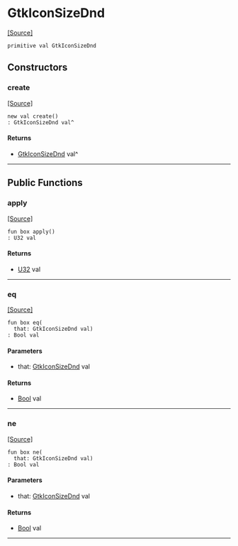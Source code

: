 # GtkIconSizeDnd
<span class="source-link">[[Source]](src/gtk3/GtkIconSize.md#L12)</span>
```pony
primitive val GtkIconSizeDnd
```

## Constructors

### create
<span class="source-link">[[Source]](src/gtk3/GtkIconSize.md#L12)</span>


```pony
new val create()
: GtkIconSizeDnd val^
```

#### Returns

* [GtkIconSizeDnd](gtk3-GtkIconSizeDnd.md) val^

---

## Public Functions

### apply
<span class="source-link">[[Source]](src/gtk3/GtkIconSize.md#L12)</span>


```pony
fun box apply()
: U32 val
```

#### Returns

* [U32](builtin-U32.md) val

---

### eq
<span class="source-link">[[Source]](src/gtk3/GtkIconSize.md#L12)</span>


```pony
fun box eq(
  that: GtkIconSizeDnd val)
: Bool val
```
#### Parameters

*   that: [GtkIconSizeDnd](gtk3-GtkIconSizeDnd.md) val

#### Returns

* [Bool](builtin-Bool.md) val

---

### ne
<span class="source-link">[[Source]](src/gtk3/GtkIconSize.md#L12)</span>


```pony
fun box ne(
  that: GtkIconSizeDnd val)
: Bool val
```
#### Parameters

*   that: [GtkIconSizeDnd](gtk3-GtkIconSizeDnd.md) val

#### Returns

* [Bool](builtin-Bool.md) val

---

